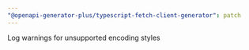 ```yaml
---
"@openapi-generator-plus/typescript-fetch-client-generator": patch
---
```


Log warnings for unsupported encoding styles
